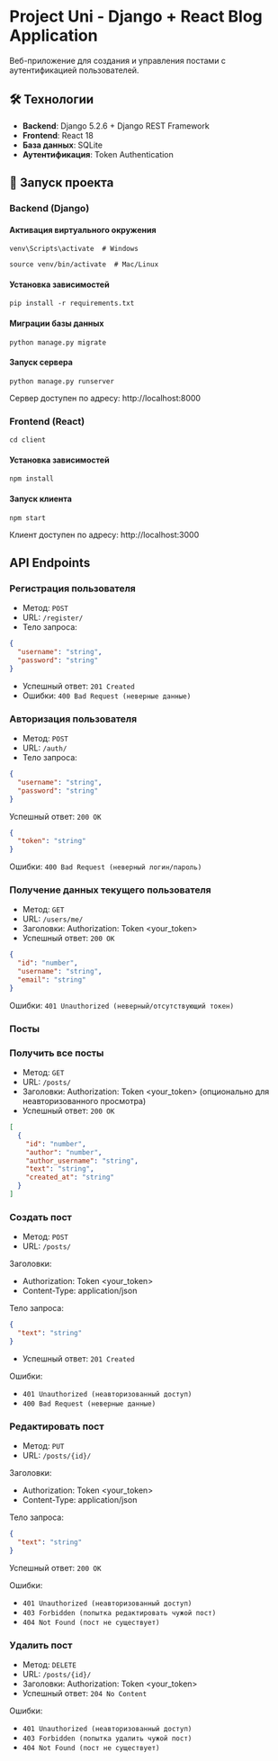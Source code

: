 # Project Uni - Django + React Blog Application

Веб-приложение для создания и управления постами с аутентификацией пользователей.

## 🛠️ Технологии

- **Backend**: Django 5.2.6 + Django REST Framework
- **Frontend**: React 18
- **База данных**: SQLite
- **Аутентификация**: Token Authentication

## 🚀 Запуск проекта

### Backend (Django)

#### Активация виртуального окружения
`venv\Scripts\activate  # Windows`

`source venv/bin/activate  # Mac/Linux`

#### Установка зависимостей
`pip install -r requirements.txt`

#### Миграции базы данных
`python manage.py migrate`

#### Запуск сервера
`python manage.py runserver`

Сервер доступен по адресу: http://localhost:8000

### Frontend (React)

`cd client`

#### Установка зависимостей
`npm install`

#### Запуск клиента
`npm start`

Клиент доступен по адресу: http://localhost:3000

## API Endpoints

### Регистрация пользователя
- Метод: `POST`
- URL: `/register/`
- Тело запроса:
```json
{
  "username": "string",
  "password": "string"
}
```
- Успешный ответ: `201 Created`
- Ошибки: `400 Bad Request (неверные данные)`

### Авторизация пользователя
- Метод: `POST`
- URL: `/auth/`
- Тело запроса:

```json
{
  "username": "string", 
  "password": "string"
}
```
Успешный ответ: `200 OK`

```json
{
  "token": "string"
}
```
Ошибки: `400 Bad Request (неверный логин/пароль)`

### Получение данных текущего пользователя
- Метод: `GET`
- URL: `/users/me/`
- Заголовки: Authorization: Token <your_token>
- Успешный ответ: `200 OK`

```json
{
  "id": "number",
  "username": "string",
  "email": "string"
}
```
Ошибки: `401 Unauthorized (неверный/отсутствующий токен)`

### Посты
### Получить все посты
- Метод: `GET`
- URL: `/posts/`
- Заголовки: Authorization: Token <your_token> (опционально для неавторизованного просмотра)
- Успешный ответ: `200 OK`

```json
[
  {
    "id": "number",
    "author": "number",
    "author_username": "string", 
    "text": "string",
    "created_at": "string"
  }
]
```

### Создать пост
- Метод: `POST`
- URL: `/posts/`
  
Заголовки:
- Authorization: Token <your_token>
- Content-Type: application/json
  
Тело запроса:
```json
{
  "text": "string"
}
```
- Успешный ответ: `201 Created`
  
Ошибки:
- `401 Unauthorized (неавторизованный доступ)`
- `400 Bad Request (неверные данные)`
  
### Редактировать пост
- Метод: `PUT`
- URL: `/posts/{id}/`
  
Заголовки:
- Authorization: Token <your_token>
- Content-Type: application/json

Тело запроса:
```json
{
  "text": "string"
}
```
Успешный ответ: `200 OK`

Ошибки:
- `401 Unauthorized (неавторизованный доступ)`
- `403 Forbidden (попытка редактировать чужой пост)`
- `404 Not Found (пост не существует)`

### Удалить пост
- Метод: `DELETE`
- URL: `/posts/{id}/`
- Заголовки: Authorization: Token <your_token>
- Успешный ответ: `204 No Content`

Ошибки:
- `401 Unauthorized (неавторизованный доступ)`
- `403 Forbidden (попытка удалить чужой пост)`
- `404 Not Found (пост не существует)`

